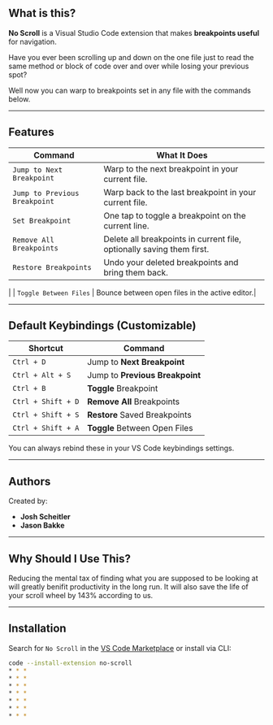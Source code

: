 ## What is this?

**No Scroll** is a Visual Studio Code extension that makes **breakpoints useful** for navigation.

Have you ever been scrolling up and down on the one file just to read the same method or block of code over and over while losing your previous spot?

Well now you can warp to breakpoints set in any file with the commands below.

---

## Features

| Command                         | What It Does                                               |
|--------------------------------|-------------------------------------------------------------|
|  `Jump to Next Breakpoint`    | Warp to the next breakpoint in your current file.          |
|  `Jump to Previous Breakpoint`| Warp back to the last breakpoint in your current file.     |
|  `Set Breakpoint`             | One tap to toggle a breakpoint on the current line.        |
|  `Remove All Breakpoints`     | Delete all breakpoints in current file, optionally saving them first.        |
|  `Restore Breakpoints`        | Undo your deleted breakpoints and bring them back. 
|
|  `Toggle Between Files`       | Bounce between open files in the active editor.|

---

## Default Keybindings (Customizable)

| Shortcut            | Command                         |
|---------------------|----------------------------------|
| `Ctrl + D`          | Jump to **Next Breakpoint**      |
| `Ctrl + Alt + S`    | Jump to **Previous Breakpoint**  |
| `Ctrl + B`          | **Toggle** Breakpoint            |
| `Ctrl + Shift + D`  | **Remove All** Breakpoints       |
| `Ctrl + Shift + S`  | **Restore** Saved Breakpoints    |
| `Ctrl + Shift + A`  | **Toggle** Between Open Files    |

You can always rebind these in your VS Code keybindings settings.

---

## Authors

Created by:

- **Josh Scheitler**  
- **Jason Bakke**

---

## Why Should I Use This?

Reducing the mental tax of finding what you are supposed to be looking at will greatly benifit productivity in the long run. It will also save the life of your scroll wheel by 143% according to us.

---

## Installation

Search for `No Scroll` in the [VS Code Marketplace](https://marketplace.visualstudio.com/) or install via CLI:

```bash
code --install-extension no-scroll
* * *
* * *
* * *
* * *
* * *
* * *
* * *